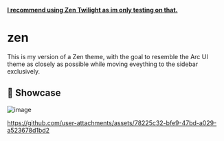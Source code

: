 <ins>**I recommend using Zen Twilight as im only testing on that.**</ins>

# zen
This is my version of a Zen theme, with the goal to resemble the Arc UI theme as closely as possible while moving eveything to the sidebar exclusively.

## 💼 Showcase

![image](https://github.com/user-attachments/assets/c9716abe-1ea5-4161-9138-62bf1528009a)

https://github.com/user-attachments/assets/78225c32-bfe9-47bd-a029-a523678d1bd2
